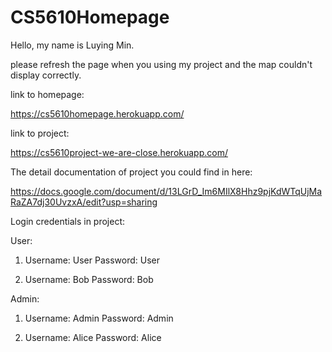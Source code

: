 # CS5610Homepage

Hello, my name is Luying Min.

please refresh the page when you using my project and the map couldn't display correctly.

link to homepage:

https://cs5610homepage.herokuapp.com/

link to project:

https://cs5610project-we-are-close.herokuapp.com/


The detail documentation of project you could find in here:

https://docs.google.com/document/d/13LGrD_Im6MIlX8Hhz9pjKdWTqUjMaRaZA7dj30UvzxA/edit?usp=sharing

Login credentials in project:

User:

1. Username: User   Password: User

2. Username: Bob    Password: Bob

Admin:

1. Username: Admin   Password: Admin

2. Username: Alice    Password: Alice
